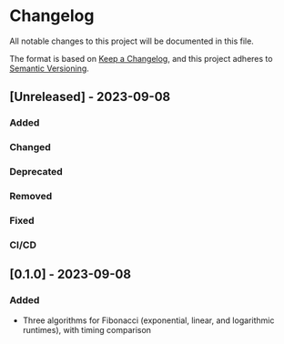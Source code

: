 # Changelog
All notable changes to this project will be documented in this file.

The format is based on [Keep a Changelog](https://keepachangelog.com/en/1.0.0/),
and this project adheres to [Semantic Versioning](https://semver.org/spec/v2.0.0.html).

## [Unreleased] - 2023-09-08

### Added
  
### Changed

### Deprecated

### Removed

### Fixed

### CI/CD


## [0.1.0] - 2023-09-08

### Added
* Three algorithms for Fibonacci (exponential, linear, and logarithmic runtimes), with timing comparison
